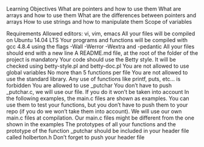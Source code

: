 Learning Objectives
What are pointers and how to use them
What are arrays and how to use them
What are the differences between pointers and arrays
How to use strings and how to manipulate them
Scope of variables

Requirements
Allowed editors: vi, vim, emacs
All your files will be compiled on Ubuntu 14.04 LTS
Your programs and functions will be compiled with gcc 4.8.4 using the flags
 -Wall -Werror -Wextra and -pedantic
All your files should end with a new line
A README.md file, at the root of the folder of the project is mandatory
Your code should use the Betty style. It will be checked using betty-style.pl
 and betty-doc.pl
You are not allowed to use global variables
No more than 5 functions per file
You are not allowed to use the standard library. Any use of functions like
 printf, puts, etc… is forbidden
You are allowed to use _putchar
You don’t have to push _putchar.c, we will use our file. If you do it won’t be
 taken into account
In the following examples, the main.c files are shown as examples. You can use
 them to test your functions, but you don’t have to push them to your repo (if
 you do we won’t take them into account). We will use our own main.c files at
 compilation. Our main.c files might be different from the one shown in the
  examples
The prototypes of all your functions and the prototype of the function _putchar
 should be included in your header file called holberton.h
Don’t forget to push your header file
